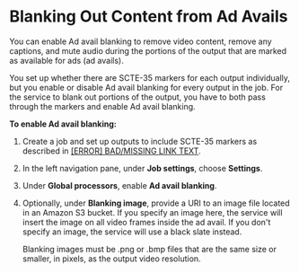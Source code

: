 # Blanking Out Content from Ad Avails<a name="ad-avail-blanking"></a>

You can enable Ad avail blanking to remove video content, remove any captions, and mute audio during the portions of the output that are marked as available for ads \(ad avails\)\. 

You set up whether there are SCTE\-35 markers for each output individually, but you enable or disable Ad avail blanking for every output in the job\. For the service to blank out portions of the output, you have to both pass through the markers and enable Ad avail blanking\.

**To enable Ad avail blanking:**

1. Create a job and set up outputs to include SCTE\-35 markers as described in [[ERROR] BAD/MISSING LINK TEXT](including-scte-35-markers-in-an-output.md)\.

1. In the left navigation pane, under **Job settings**, choose **Settings**\.

1. Under **Global processors**, enable **Ad avail blanking**\.

1. Optionally, under **Blanking image**, provide a URI to an image file located in an Amazon S3 bucket\. If you specify an image here, the service will insert the image on all video frames inside the ad avail\. If you don't specify an image, the service will use a black slate instead\.

   Blanking images must be \.png or \.bmp files that are the same size or smaller, in pixels, as the output video resolution\. 